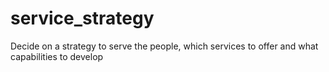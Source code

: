 service_strategy
================

Decide on a strategy to serve the people, which services to offer and what capabilities to develop
